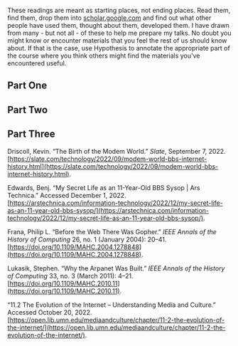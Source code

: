 These readings are meant as starting places, not ending places. Read them, find them, drop them into [scholar.google.com](https://scholar.google.com) and find out what other people have used them, thought about them, developed them. I have drawn from many - but not all - of these to help me prepare my talks. No doubt you might know or encounter materials that you feel the rest of us should know about. If that is the case, use Hypothesis to annotate the appropriate part of the course where you think others might find the materials you've encountered useful.

## Part One



## Part Two

## Part Three

Driscoll, Kevin. “The Birth of the Modem World.” _Slate_, September 7, 2022. [https://slate.com/technology/2022/09/modem-world-bbs-internet-history.html](https://slate.com/technology/2022/09/modem-world-bbs-internet-history.html).

Edwards, Benj. “My Secret Life as an 11-Year-Old BBS Sysop | Ars Technica.” Accessed December 1, 2022. [https://arstechnica.com/information-technology/2022/12/my-secret-life-as-an-11-year-old-bbs-sysop/](https://arstechnica.com/information-technology/2022/12/my-secret-life-as-an-11-year-old-bbs-sysop/).

Frana, Philip L. “Before the Web There Was Gopher.” _IEEE Annals of the History of Computing_ 26, no. 1 (January 2004): 20–41. [https://doi.org/10.1109/MAHC.2004.1278848](https://doi.org/10.1109/MAHC.2004.1278848).

Lukasik, Stephen. “Why the Arpanet Was Built.” _IEEE Annals of the History of Computing_ 33, no. 3 (March 2011): 4–21. [https://doi.org/10.1109/MAHC.2010.11](https://doi.org/10.1109/MAHC.2010.11).

“11.2 The Evolution of the Internet – Understanding Media and Culture.” Accessed October 20, 2022. [https://open.lib.umn.edu/mediaandculture/chapter/11-2-the-evolution-of-the-internet/](https://open.lib.umn.edu/mediaandculture/chapter/11-2-the-evolution-of-the-internet/).
